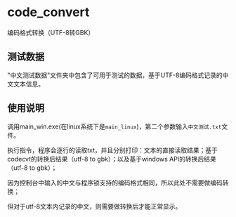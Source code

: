 # code_convert
编码格式转换（UTF-8转GBK）

## 测试数据

"中文测试数据"文件夹中包含了可用于测试的数据，基于UTF-8编码格式记录的中文文本信息。

## 使用说明

调用main_win.exe(在linux系统下是`main_linux`)，第二个参数输入`中文测试.txt`文件。

执行指令，程序会逐行的读取txt，并且分别打印：文本的直接读取结果；基于codecvt的转换后结果（utf-8 to gbk）；以及基于windows API的转换后结果（utf-8 to gbk）；

因为控制台中输入的中文与程序锁支持的编码格式相同，所以此处不需要做编码转换；

但对于utf-8文本内记录的中文，则需要做转换后才能正常显示。
